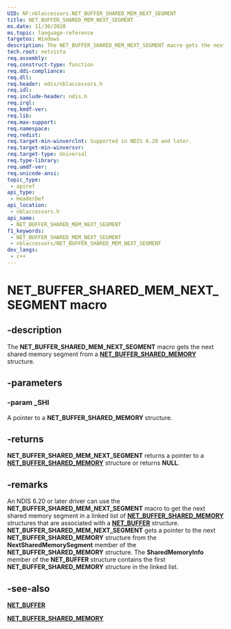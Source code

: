 ```yaml
---
UID: NF:nblaccessors.NET_BUFFER_SHARED_MEM_NEXT_SEGMENT
title: NET_BUFFER_SHARED_MEM_NEXT_SEGMENT
ms.date: 11/30/2020
ms.topic: language-reference
targetos: Windows
description: The NET_BUFFER_SHARED_MEM_NEXT_SEGMENT macro gets the next shared memory segment from a NET_BUFFER_SHARED_MEMORY structure.
tech.root: netvista
req.assembly: 
req.construct-type: function
req.ddi-compliance: 
req.dll: 
req.header: ndis/nblaccessors.h
req.idl: 
req.include-header: ndis.h
req.irql: 
req.kmdf-ver: 
req.lib: 
req.max-support: 
req.namespace: 
req.redist: 
req.target-min-winverclnt: Supported in NDIS 6.20 and later.
req.target-min-winversvr: 
req.target-type: Universal
req.type-library: 
req.umdf-ver: 
req.unicode-ansi: 
topic_type:
 - apiref
api_type:
 - HeaderDef
api_location:
 - nblaccessors.h
api_name:
 - NET_BUFFER_SHARED_MEM_NEXT_SEGMENT
f1_keywords:
 - NET_BUFFER_SHARED_MEM_NEXT_SEGMENT
 - nblaccessors/NET_BUFFER_SHARED_MEM_NEXT_SEGMENT
dev_langs:
 - c++
---
```


# NET_BUFFER_SHARED_MEM_NEXT_SEGMENT macro


## -description

The **NET_BUFFER_SHARED_MEM_NEXT_SEGMENT** macro gets the next shared memory segment from a [**NET_BUFFER_SHARED_MEMORY**](../nbl/ns-nbl-net_buffer_shared_memory.md) structure.

## -parameters

### -param _SHI

A pointer to a **NET_BUFFER_SHARED_MEMORY** structure.

## -returns

**NET_BUFFER_SHARED_MEM_NEXT_SEGMENT** returns a pointer to a [**NET_BUFFER_SHARED_MEMORY**](../nbl/ns-nbl-net_buffer_shared_memory.md) structure or returns **NULL**.

## -remarks

An NDIS 6.20 or later driver can use the **NET_BUFFER_SHARED_MEM_NEXT_SEGMENT** macro to get the next shared memory segment in a linked list of [**NET_BUFFER_SHARED_MEMORY**](../nbl/ns-nbl-net_buffer_shared_memory.md) structures that are associated with a [**NET_BUFFER**](../nbl/ns-nbl-net_buffer.md) structure. **NET_BUFFER_SHARED_MEM_NEXT_SEGMENT** gets a pointer to the next **NET_BUFFER_SHARED_MEMORY** structure from the **NextSharedMemorySegment** member of the **NET_BUFFER_SHARED_MEMORY** structure. The **SharedMemoryInfo** member of the **NET_BUFFER** structure contains the first **NET_BUFFER_SHARED_MEMORY** structure in the linked list.

## -see-also

[**NET_BUFFER**](../nbl/ns-nbl-net_buffer.md)

[**NET_BUFFER_SHARED_MEMORY**](../nbl/ns-nbl-net_buffer_shared_memory.md)

